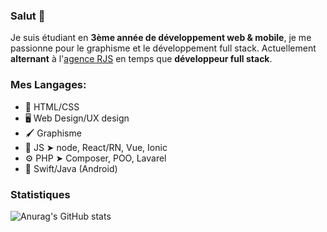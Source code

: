 ### Salut 👋

Je suis étudiant en **3ème année de développement web & mobile**, je me passionne pour le graphisme et le développement full stack. Actuellement **alternant** à l'[agence RJS](https://github.com/Agence-RJS) en temps que **développeur full stack**.

### Mes Langages:

- 📐 HTML/CSS
- 🖥 Web Design/UX design
- 🖌 Graphisme
- 🚀 JS ➤ node, React/RN, Vue, Ionic
- ⚙️ PHP ➤ Composer, POO, Lavarel
- 📱 Swift/Java (Android)

### Statistiques

![Anurag's GitHub stats](https://github-readme-stats.vercel.app/api?username=dantin-durand&show_icons=true&theme=tokyonight)

